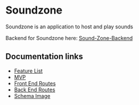 # Soundzone
Soundzone is an application to host and play sounds

Backend for Soundzone here: [Sound-Zone-Backend](https://github.com/arkaneshiro/Sound-Zone-Backend)

## Documentation links
- [Feature List](https://github.com/arkaneshiro/Sound-Zone/blob/master/Documentation/feature-list/README.md)
- [MVP](https://github.com/arkaneshiro/Sound-Zone/blob/master/Documentation/mvp.md)
- [Front End Routes](https://github.com/arkaneshiro/Sound-Zone/blob/master/Documentation/frontEndRoutes.md)
- [Back End Routes](https://github.com/arkaneshiro/Sound-Zone/blob/master/Documentation/backEndRoutes.md)
- [Schema Image](https://github.com/arkaneshiro/Sound-Zone/blob/master/Documentation/schema.png)
